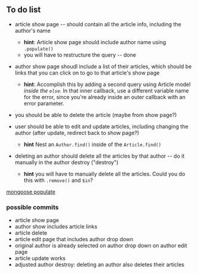 ## To do list

* article show page -- should contain all the article info, including the author's name
  * **hint**: Article show page should include author name using `.populate()`
  * you will have to restructure the query -- done


* author show page shoudl include a list of their articles, which should be links that you can click on to go to that article's show page
  * **hint**: Accomplish this by adding a second query using Article model _inside the `else`_.  In that inner callback, use a different variable name for the error, since you're already inside an outer callback with an error parameter.

  
* you should be able to delete the article (maybe from show page?)
* user should be able to edit and update articles, including changing the author (after update, redirect back to show page?)
  * **hint** Nest an `Author.find()` inside of the `Article.find()` 
* deleting an author should delete all the articles by that author -- do it manually in the author destroy ("destroy")
  * **hint** you will have to manually delete all the articles.  Could you do this with `.remove()` and `$in`?

[mongoose populate](https://mongoosejs.com/docs/populate.html) 


### possible commits

* article show page 
* author show includes article links
* article delete
* article edit page that includes author drop down
* original author is already selected on author drop down on author edit page
* article update works
* adjusted author destroy: deleting an author also deletes their articles